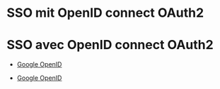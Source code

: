 <!-- TRANSLATED by md-translate -->
# SSO mit OpenID connect OAuth2

# SSO avec OpenID connect OAuth2

* [Google OpenID](google-openid.md)

* [Google OpenID](google-openid.md)
